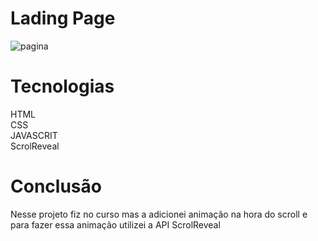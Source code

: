 # Lading Page
![pagina](https://user-images.githubusercontent.com/100942581/169396462-fd60e3b7-dce2-4166-b39b-e500bce795f0.gif)
<br>
# Tecnologias
HTML
<br>
CSS
<br>
JAVASCRIT
<br>
ScrolReveal
# Conclusão
Nesse projeto fiz no curso mas a adicionei animação na hora do scroll e para fazer essa animação utilizei a API ScrolReveal
